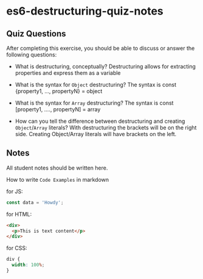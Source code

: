 # es6-destructuring-quiz-notes

## Quiz Questions

After completing this exercise, you should be able to discuss or answer the following questions:

- What is destructuring, conceptually?
  Destructuring allows for extracting properties and express them as a variable

- What is the syntax for `Object` destructuring?
  The syntax is const {property1, ..., propertyN} = object

- What is the syntax for `Array` destructuring?
  The syntax is const [property1, ...., propertyN] = array

- How can you tell the difference between destructuring and creating `Object`/`Array` literals?
  With destructuring the brackets will be on the right side. Creating Object/Array literals will have brackets on the left.

## Notes

All student notes should be written here.

How to write `Code Examples` in markdown

for JS:

```javascript
const data = 'Howdy';
```

for HTML:

```html
<div>
  <p>This is text content</p>
</div>
```

for CSS:

```css
div {
  width: 100%;
}
```
